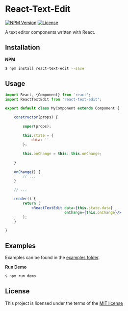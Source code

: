 # React-Text-Edit

[![NPM Version][npm-image]][npm-url]
[![License][license-image]][npm-url]

[npm-image]: https://img.shields.io/npm/v/react-text-edit.svg
[npm-url]: https://npmjs.org/package/react-text-edit
[license-image]: https://img.shields.io/npm/l/react-text-edit.svg

A text editor components written with React.

## Installation

**NPM**

```bash
$ npm install react-text-edit --save
```

## Usage

```jsx
import React, {Component} from 'react';
import ReactTextEdit from 'react-text-edit';

export default class MyComponent extends Component {

    constructor(props) {
    
        super(props);
        
        this.state = {
            data: ''
        };
        
        this.onChange = this::this.onChange;
        
    }
    
    onChange() {
    	// ...
    }

    // ...

    render() {
        return (
            <ReactTextEdit data={this.state.data}
                           onChange={this.onChange}/>
        );
    }

}
```

## Examples

Examples can be found in the
[examples folder](https://github.com/fatalxiao/react-text-edit/tree/master/examples).

**Run Demo**

```bash
$ npm run demo
```

## License

This project is licensed under the terms of the
[MIT license](https://github.com/fatalxiao/react-text-edit/blob/master/LICENSE)